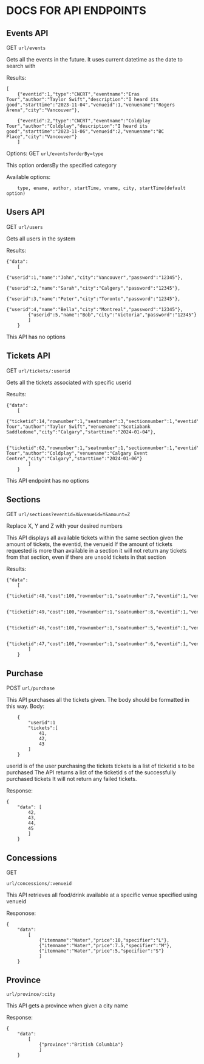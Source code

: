 # DOCS FOR API ENDPOINTS #

## Events API ##
GET
`url/events`

Gets all the events in the future. It uses current datetime as the date to search with

Results:
```
[
    {"eventid":1,"type":"CNCRT","eventname":"Eras Tour","author":"Taylor Swift","description":"I heard its good","starttime":"2023-11-04","venueid":1,"venuename":"Rogers Arena","city":"Vancouver"},
    
    {"eventid":2,"type":"CNCRT","eventname":"Coldplay Tour","author":"Coldplay","description":"I heard its good","starttime":"2023-11-06","venueid":2,"venuename":"BC Place","city":"Vancouver"}
    ]
```

Options:
GET
`url/events?orderBy=type`


This option ordersBy the specified category

Available options:


        type, ename, author, startTime, vname, city, startTime(default option)

## Users API ##
GET
`url/users`

Gets all users in the system

Results:
```
{"data":
    [
        {"userid":1,"name":"John","city":"Vancouver","password":"12345"},
        {"userid":2,"name":"Sarah","city":"Calgery","password":"12345"},
        {"userid":3,"name":"Peter","city":"Toronto","password":"12345"},
        {"userid":4,"name":"Bella","city":"Montreal","password":"12345"},
        {"userid":5,"name":"Bob","city":"Victoria","password":"12345"}
        ]
    }
```

This API has no options

## Tickets API ##
GET
`url/tickets/:userid`

Gets all the tickets associated with specific userid

Results:
```
{"data":
    [
        {"ticketid":14,"rownumber":1,"seatnumber":3,"sectionnumber":1,"eventid":1,"eventname":"Eras Tour","author":"Taylor Swift","venuename":"Scotiabank Saddledome","city":"Calgary","starttime":"2024-01-04"},
        
        {"ticketid":62,"rownumber":1,"seatnumber":1,"sectionnumber":1,"eventid":2,"eventname":"Coldplay Tour","author":"Coldplay","venuename":"Calgary Event Centre","city":"Calgary","starttime":"2024-01-06"}
        ]
    }
```


This API endpoint has no options

## Sections ##
GET
`url/sections?eventid=X&venueid=Y&amount=Z`

Replace X, Y and Z with your desired numbers

This API displays all available tickets within the same section given 
    the amount of tickets,
    the eventid,
    the venueid
If the amount of tickets requested is more than available in a section it will not return 
any tickets from that section, even if there are unsold tickets in that section

Results:
```
{"data":
    [
        {"ticketid":48,"cost":100,"rownumber":1,"seatnumber":7,"eventid":1,"venueid":9,"sectionnumber":1},

        {"ticketid":49,"cost":100,"rownumber":1,"seatnumber":8,"eventid":1,"venueid":9,"sectionnumber":1},

        {"ticketid":46,"cost":100,"rownumber":1,"seatnumber":5,"eventid":1,"venueid":9,"sectionnumber":1},

        {"ticketid":47,"cost":100,"rownumber":1,"seatnumber":6,"eventid":1,"venueid":9,"sectionnumber":1}
        ]
    }
```


## Purchase ##
POST
`url/purchase`


This API purchases all the tickets given. The body should be formatted in this way.
Body:
```
    {
        "userid":1
        "tickets":[
            41,
            42,
            43
        ]
    }
```

userid is of the user purchasing the tickets
tickets is a list of ticketid s to be purchased
The API returns a list of the ticketid s of the successfully purchased tickets
It will not return any failed tickets.

Response:
```
{
    "data": [
        42,
        43,
        44,
        45
        ]
    }
```

## Concessions ##
GET

`url/concessions/:venueid`


This API retrieves all food/drink available at a specific venue specified using venueid

Responose:
```
{
    "data":
        [
            {"itemname":"Water","price":10,"specifier":"L"},
            {"itemname":"Water","price":7.5,"specifier":"M"},
            {"itemname":"Water","price":5,"specifier":"S"}
            ]
    }
```


## Province ##

`url/province/:city`


This API gets a province when given a city name

Response:
```
{
    "data":
        [
            {"province":"British Columbia"}
            ]
    }
```